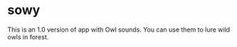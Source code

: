 # sowy
This is an 1.0 version of app with Owl sounds. 
You can use them to lure wild owls in forest. 
